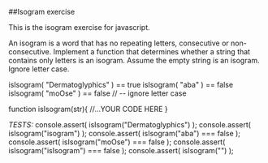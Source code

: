 ##Isogram exercise

This is the isogram exercise for javascript.


An isogram is a word that has no repeating letters, consecutive or
non-consecutive. Implement a function that determines whether a
string that contains only letters is an isogram. Assume the empty
string is an isogram. Ignore letter case.

isIsogram( "Dermatoglyphics" ) == true
isIsogram( "aba" ) == false
isIsogram( "moOse" ) == false // -- ignore letter case


function isIsogram(str){
    //...YOUR CODE HERE
}


*TESTS:*
console.assert( isIsogram("Dermatoglyphics") );
console.assert( isIsogram("isogram") );
console.assert( isIsogram("aba") === false );
console.assert( isIsogram("moOse") === false );
console.assert( isIsogram("isIsogram") === false );
console.assert( isIsogram("") );
